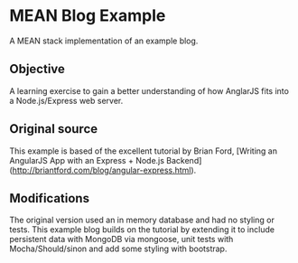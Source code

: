 # MEAN Blog Example

A MEAN stack implementation of an example blog. 

## Objective

A learning exercise to gain a better understanding of how AnglarJS fits into a
Node.js/Express web server. 

## Original source

This example is based of the excellent tutorial by Brian Ford, [Writing an 
AngularJS App with an Express + Node.js Backend]
(http://briantford.com/blog/angular-express.html).

## Modifications

The original version used an in memory database and had no styling or tests.
This example blog builds on the tutorial by extending it to include persistent
data with MongoDB via mongoose, unit tests with Mocha/Should/sinon and add some
styling with bootstrap.